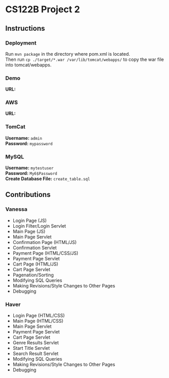# CS122B Project 2
## Instructions
### Deployment
Run `mvn package` in the directory where pom.xml is located.<br>Then run `cp ./target/*.war /var/lib/tomcat/webapps/` to copy the war file into tomcat/webapps.
### Demo
**URL:** 
### AWS
**URL:**
### TomCat
**Username:** `admin`<br>**Password:** `mypassword`
### MySQL
**Username:** `mytestuser`<br>**Password:** `My6$Password`<br>**Create Database File:** `create_table.sql`
## Contributions
### Vanessa
  - Login Page (JS)
  - Login Filter/Login Servlet
  - Main Page (JS)
  - Main Page Servlet
  - Confirmation Page (HTML/JS)
  - Confirmation Servlet
  - Payment Page (HTML/CSS/JS)
  - Payment Page Servlet
  - Cart Page (HTML/JS)
  - Cart Page Servlet
  - Pagenation/Sorting
  - Modifying SQL Queries
  - Making Revisions/Style Changes to Other Pages
  - Debugging
### Haver
  - Login Page (HTML/CSS)
  - Main Page (HTML/CSS)
  - Main Page Servlet
  - Payment Page Servlet
  - Cart Page Servlet
  - Genre Results Servlet
  - Start Title Servlet
  - Search Result Servlet
  - Modifying SQL Queries
  - Making Revisions/Style Changes to Other Pages
  - Debugging
